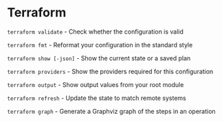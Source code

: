 # Terraform
`terraform validate` - Check whether the configuration is valid

`terraform fmt` - Reformat your configuration in the standard style

`terraform show [-json]` - Show the current state or a saved plan

`terraform providers` - Show the providers required for this configuration

`terraform output` - Show output values from your root module

`terraform refresh` - Update the state to match remote systems

`terraform graph` - Generate a Graphviz graph of the steps in an operation